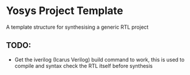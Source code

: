 # Yosys Project Template
A template structure for synthesising a generic RTL project

## TODO:
- Get the iverilog (Icarus Verilog) build command to work, this is used to compile and syntax check the RTL itself before synthesis
